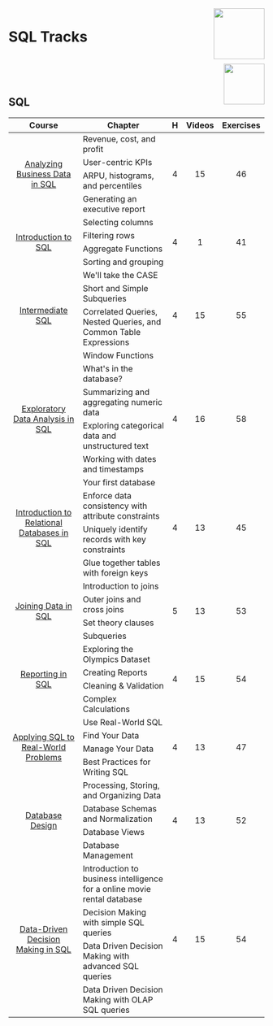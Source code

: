<img align="right" width="100" src="https://github.com/cs-MohamedAyman/DataCamp-Tracks/blob/master/org-logos/datacamp.jpg">

# SQL Tracks

<br>
<img align="right" width="80" height="80" src="https://github.com/cs-MohamedAyman/DataCamp-Tracks/blob/master/org-logos/sql.jpg">
<br><br>

## SQL

<table>
    <thead>
        <tr>
            <th width="40%">Course</th>
            <th width="60%">Chapter</th>
            <th>H</th>
            <th>Videos</th>
            <th>Exercises</th>
        </tr>
    </thead>
    <tbody>
            <tr>
                <td rowspan=4 align=center>
<a href="https://learn.datacamp.com/courses/analyzing-business-data-in-sql">Analyzing Business Data in SQL</a><br>
                <td align="left">Revenue, cost, and profit</td>
                <td rowspan=4 align="center">4</td>
                <td rowspan=4 align="center">15</td>
                <td rowspan=4 align="center">46</td>
                </td>
            </tr>
            <tr>
                <td align="left">User-centric KPIs</td>
            </tr>
            <tr>
                <td align="left">ARPU, histograms, and percentiles</td>
            </tr>
            <tr>
                <td align="left">Generating an executive report</td>
            </tr>
            <tr>
                <td rowspan=4 align=center>
<a href="https://learn.datacamp.com/courses/introduction-to-sql">Introduction to SQL</a><br>
                <td align="left">Selecting columns</td>
                <td rowspan=4 align="center">4</td>
                <td rowspan=4 align="center">1</td>
                <td rowspan=4 align="center">41</td>
                </td>
            </tr>
            <tr>
                <td align="left">Filtering rows</td>
            </tr>
            <tr>
                <td align="left">Aggregate Functions</td>
            </tr>
            <tr>
                <td align="left">Sorting and grouping</td>
            </tr>
            <tr>
                <td rowspan=4 align=center>
<a href="https://learn.datacamp.com/courses/intermediate-sql">Intermediate SQL</a><br>
                <td align="left">We'll take the CASE</td>
                <td rowspan=4 align="center">4</td>
                <td rowspan=4 align="center">15</td>
                <td rowspan=4 align="center">55</td>
                </td>
            </tr>
            <tr>
                <td align="left">Short and Simple Subqueries</td>
            </tr>
            <tr>
                <td align="left">Correlated Queries, Nested Queries, and Common Table Expressions</td>
            </tr>
            <tr>
                <td align="left">Window Functions</td>
            </tr>
            <tr>
                <td rowspan=4 align=center>
<a href="https://learn.datacamp.com/courses/exploratory-data-analysis-in-sql">Exploratory Data Analysis in SQL</a><br>
                <td align="left">What's in the database?</td>
                <td rowspan=4 align="center">4</td>
                <td rowspan=4 align="center">16</td>
                <td rowspan=4 align="center">58</td>
                </td>
            </tr>
            <tr>
                <td align="left">Summarizing and aggregating numeric data</td>
            </tr>
            <tr>
                <td align="left">Exploring categorical data and unstructured text</td>
            </tr>
            <tr>
                <td align="left">Working with dates and timestamps</td>
            </tr>
            <tr>
                <td rowspan=4 align=center>
<a href="https://learn.datacamp.com/courses/introduction-to-relational-databases-in-sql">Introduction to Relational Databases in SQL</a><br>
                <td align="left">Your first database</td>
                <td rowspan=4 align="center">4</td>
                <td rowspan=4 align="center">13</td>
                <td rowspan=4 align="center">45</td>
                </td>
            </tr>
            <tr>
                <td align="left">Enforce data consistency with attribute constraints</td>
            </tr>
            <tr>
                <td align="left">Uniquely identify records with key constraints</td>
            </tr>
            <tr>
                <td align="left">Glue together tables with foreign keys</td>
            </tr>
            <tr>
                <td rowspan=4 align=center>
<a href="https://learn.datacamp.com/courses/joining-data-in-postgresql">Joining Data in SQL</a><br>
                <td align="left">Introduction to joins</td>
                <td rowspan=4 align="center">5</td>
                <td rowspan=4 align="center">13</td>
                <td rowspan=4 align="center">53</td>
                </td>
            </tr>
            <tr>
                <td align="left">Outer joins and cross joins</td>
            </tr>
            <tr>
                <td align="left">Set theory clauses</td>
            </tr>
            <tr>
                <td align="left">Subqueries</td>
            </tr>
            <tr>
                <td rowspan=4 align=center>
<a href="https://learn.datacamp.com/courses/reporting-in-sql">Reporting in SQL</a><br>
                <td align="left">Exploring the Olympics Dataset</td>
                <td rowspan=4 align="center">4</td>
                <td rowspan=4 align="center">15</td>
                <td rowspan=4 align="center">54</td>
                </td>
            </tr>
            <tr>
                <td align="left">Creating Reports</td>
            </tr>
            <tr>
                <td align="left">Cleaning & Validation</td>
            </tr>
            <tr>
                <td align="left">Complex Calculations</td>
            </tr>
            <tr>
                <td rowspan=4 align=center>
<a href="https://learn.datacamp.com/courses/applying-sql-to-real-world-problems">Applying SQL to Real-World Problems</a><br>
                <td align="left">Use Real-World SQL</td>
                <td rowspan=4 align="center">4</td>
                <td rowspan=4 align="center">13</td>
                <td rowspan=4 align="center">47</td>
                </td>
            </tr>
            <tr>
                <td align="left">Find Your Data</td>
            </tr>
            <tr>
                <td align="left">Manage Your Data</td>
            </tr>
            <tr>
                <td align="left">Best Practices for Writing SQL</td>
            </tr>
            <tr>
                <td rowspan=4 align=center>
<a href="https://learn.datacamp.com/courses/database-design">Database Design</a><br>
                <td align="left">Processing, Storing, and Organizing Data</td>
                <td rowspan=4 align="center">4</td>
                <td rowspan=4 align="center">13</td>
                <td rowspan=4 align="center">52</td>
                </td>
            </tr>
            <tr>
                <td align="left">Database Schemas and Normalization</td>
            </tr>
            <tr>
                <td align="left">Database Views</td>
            </tr>
            <tr>
                <td align="left">Database Management</td>
            </tr>
            <tr>
                <td rowspan=4 align=center>
<a href="https://learn.datacamp.com/courses/data-driven-decision-making-in-sql">Data-Driven Decision Making in SQL</a><br>
                <td align="left">Introduction to business intelligence for a online movie rental database</td>
                <td rowspan=4 align="center">4</td>
                <td rowspan=4 align="center">15</td>
                <td rowspan=4 align="center">54</td>
                </td>
            </tr>
            <tr>
                <td align="left">Decision Making with simple SQL queries</td>
            </tr>
            <tr>
                <td align="left">Data Driven Decision Making with advanced SQL queries</td>
            </tr>
            <tr>
                <td align="left">Data Driven Decision Making with OLAP SQL queries</td>
            </tr>
    </tbody>
</table>
